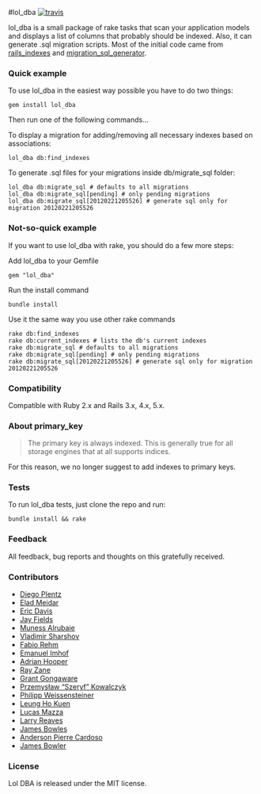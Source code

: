 #lol_dba [![travis](https://api.travis-ci.org/plentz/lol_dba.png?branch=master)](https://travis-ci.org/plentz/lol_dba)

lol_dba is a small package of rake tasks that scan your application models and displays a list of columns that probably should be indexed. Also, it can generate .sql migration scripts. Most of the initial code came from [rails_indexes](https://github.com/warpc/rails_indexes) and [migration_sql_generator](https://github.com/muness/migration_sql_generator).

### Quick example

To use lol_dba in the easiest way possible you have to do two things:

	gem install lol_dba

Then run one of the following commands...

To display a migration for adding/removing all necessary indexes based on associations:

	lol_dba db:find_indexes

To generate .sql files for your migrations inside db/migrate_sql folder:

	lol_dba db:migrate_sql # defaults to all migrations
	lol_dba db:migrate_sql[pending] # only pending migrations
	lol_dba db:migrate_sql[20120221205526] # generate sql only for migration 20120221205526

### Not-so-quick example

If you want to use lol_dba with rake, you should do a few more steps:

Add lol_dba to your Gemfile

    gem "lol_dba"

Run the install command

    bundle install

Use it the same way you use other rake commands

	rake db:find_indexes
	rake db:current_indexes # lists the db's current indexes
	rake db:migrate_sql # defaults to all migrations
	rake db:migrate_sql[pending] # only pending migrations
	rake db:migrate_sql[20120221205526] # generate sql only for migration 20120221205526

### Compatibility

Compatible with Ruby 2.x and Rails 3.x, 4.x, 5.x.

### About primary_key

>The primary key is always indexed. This is generally true for all storage engines that at all supports indices.

For this reason, we no longer suggest to add indexes to primary keys.

### Tests

To run lol_dba tests, just clone the repo and run:

    bundle install && rake

### Feedback

All feedback, bug reports and thoughts on this gratefully received.

### Contributors

* [Diego Plentz](http://plentz.org)
* [Elad Meidar](http://blog.eizesus.com)
* [Eric Davis](http://littlestreamsoftware.com)
* [Jay Fields](http://jayfields.com/)
* [Muness Alrubaie](http://muness.blogspot.com/)
* [Vladimir Sharshov](https://github.com/warpc)
* [Fabio Rehm](http://fabiorehm.com/)
* [Emanuel Imhof](http://m43nu.ch)
* [Adrian Hooper](https://twitter.com/PaReeOhNos)
* [Ray Zane](https://github.com/rzane)
* [Grant Gongaware](https://github.com/ggongaware)
* [Przemysław “Szeryf” Kowalczyk](https://szeryf.wordpress.com)
* [Philipp Weissensteiner](http://philippweissensteiner.com)
* [Leung Ho Kuen](https://twitter.com/PikachuEXE)
* [Lucas Mazza](https://twitter.com/lucasmazza)
* [Larry Reaves](https://github.com/yrral86)
* [James Bowles](https://github.com/jamesbowles)
* [Anderson Pierre Cardoso](https://github.com/andersoncardoso)
* [James Bowler](https://github.com/jamesbowles)

### License

Lol DBA is released under the MIT license.
